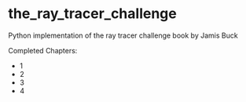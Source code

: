 # the_ray_tracer_challenge
Python implementation of the ray tracer challenge book by Jamis Buck

Completed Chapters:

- 1
- 2
- 3
- 4

